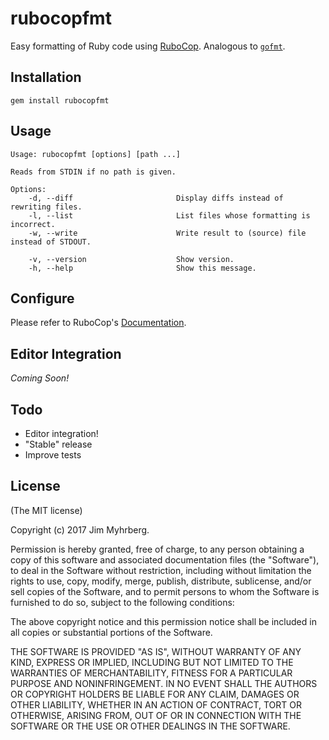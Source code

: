 # rubocopfmt

Easy formatting of Ruby code
using [RuboCop](https://github.com/bbatsov/rubocop). Analogous
to [`gofmt`](https://golang.org/cmd/gofmt/).

## Installation

```
gem install rubocopfmt
```

## Usage

```
Usage: rubocopfmt [options] [path ...]

Reads from STDIN if no path is given.

Options:
    -d, --diff                       Display diffs instead of rewriting files.
    -l, --list                       List files whose formatting is incorrect.
    -w, --write                      Write result to (source) file instead of STDOUT.

    -v, --version                    Show version.
    -h, --help                       Show this message.
```

## Configure

Please refer to
RuboCop's [Documentation](http://rubocop.readthedocs.io/en/latest/).

## Editor Integration

_Coming Soon!_

## Todo

- Editor integration!
- "Stable" release
- Improve tests

## License

(The MIT license)

Copyright (c) 2017 Jim Myhrberg.

Permission is hereby granted, free of charge, to any person obtaining a copy
of this software and associated documentation files (the "Software"), to deal
in the Software without restriction, including without limitation the rights
to use, copy, modify, merge, publish, distribute, sublicense, and/or sell
copies of the Software, and to permit persons to whom the Software is
furnished to do so, subject to the following conditions:

The above copyright notice and this permission notice shall be included in all
copies or substantial portions of the Software.

THE SOFTWARE IS PROVIDED "AS IS", WITHOUT WARRANTY OF ANY KIND, EXPRESS OR
IMPLIED, INCLUDING BUT NOT LIMITED TO THE WARRANTIES OF MERCHANTABILITY,
FITNESS FOR A PARTICULAR PURPOSE AND NONINFRINGEMENT. IN NO EVENT SHALL THE
AUTHORS OR COPYRIGHT HOLDERS BE LIABLE FOR ANY CLAIM, DAMAGES OR OTHER
LIABILITY, WHETHER IN AN ACTION OF CONTRACT, TORT OR OTHERWISE, ARISING FROM,
OUT OF OR IN CONNECTION WITH THE SOFTWARE OR THE USE OR OTHER DEALINGS IN THE
SOFTWARE.
